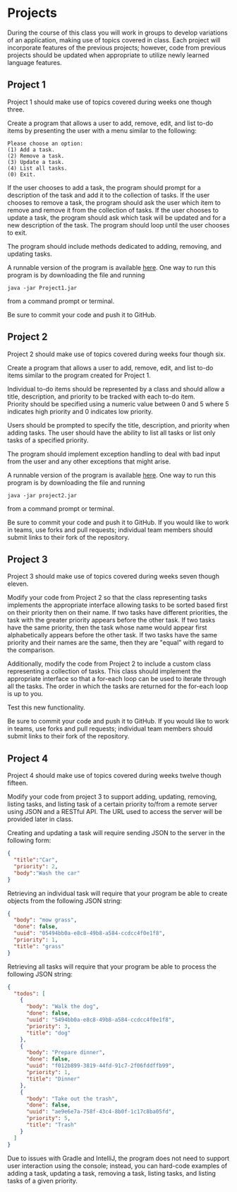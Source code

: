 # Projects
During the course of this class you will work in groups to develop variations
of an application, making use of topics covered in class. Each project will
incorporate features of the previous projects; however, code from previous
projects should be updated when appropriate to utilize newly learned language
features.

## Project 1
Project 1 should make use of topics covered during weeks one though three.

Create a program that allows a user to add, remove, edit, and list to-do items
by presenting the user with a menu similar to the following:

```
Please choose an option:
(1) Add a task.
(2) Remove a task.
(3) Update a task.
(4) List all tasks.
(0) Exit.
```

If the user chooses to add a task, the program should prompt for a description
of the task and add it to the collection of tasks. If the user chooses
to remove a task, the program should ask the user which item to remove and
remove it from the collection of tasks. If the user chooses to update a task,
the program should ask which task will be updated and for a new description of
the task.  The program should loop until the user chooses to exit.  

The program should include methods dedicated to adding, removing, and updating
tasks.

A runnable version of the program is available [here](files/project1.jar). One
way to run this program is by downloading the file and running

```
java -jar Project1.jar
```

from a command prompt or terminal.

Be sure to commit your code and push it to GitHub.


## Project 2
Project 2 should make use of topics covered during weeks four though six.

Create a program that allows a user to add, remove, edit, and list to-do items
similar to the program created for Project 1.  

Individual to-do items should be represented by a class and should allow
a title, description, and priority to be tracked with each to-do item.  
Priority should be specified using a numeric value between 0 and 5 where 5
indicates high priority and 0 indicates low priority.

Users should be prompted to specify the title, description, and priority when
adding tasks.  The user should have the ability to list all tasks or list
only tasks of a specified priority.  

The program should implement exception handling to deal with bad input from
the user and any other exceptions that might arise.  

A runnable version of the program is available [here](files/project2.jar). One
way to run this program is by downloading the file and running

```
java -jar project2.jar
```

from a command prompt or terminal.

Be sure to commit your code and push it to GitHub.  If you would like to
work in teams, use forks and pull requests; individual team members should
submit links to their fork of the repository.

## Project 3
Project 3 should make use of topics covered during weeks seven though eleven.

Modify your code from Project 2 so that the class representing tasks implements
the appropriate interface allowing tasks to be sorted based first on
their priority then on their name.  If two tasks have different priorities,
the task with the greater priority appears before the other task.  If two
tasks have the same priority, then the task whose name would appear first
alphabetically appears before the other task.  If two tasks have the same
priority and their names are the same, then they are "equal" with regard to
the comparison.

Additionally, modify the code from Project 2 to include a custom class
representing a collection of tasks.  This class should implement the
appropriate interface so that a for-each loop can be used to iterate through
all the tasks.  The order in which the tasks are returned for the for-each loop
is up to you.

Test this new functionality.

Be sure to commit your code and push it to GitHub.  If you would like to
work in teams, use forks and pull requests; individual team members should
submit links to their fork of the repository.

## Project 4
Project 4 should make use of topics covered during weeks twelve though fifteen.

Modify your code from project 3 to support adding, updating, removing, listing 
tasks, and listing task of a certain priority to/from a remote server using 
JSON and a RESTful API.  The URL used to access the server will be provided 
later in class.  

Creating and updating a task will require sending JSON to the server in the
following form:

```json
{
  "title":"Car",
  "priority": 2,
  "body":"Wash the car"
}
```

Retrieving an individual task will require that your program be able to create
objects from the following JSON string:

```json
{
  "body": "mow grass",
  "done": false,
  "uuid": "05494bb0a-e8c8-49b8-a584-ccdcc4f0e1f8",
  "priority": 1,
  "title": "grass"
}
```

Retrieving all tasks will require that your program be able to process the
following JSON string:

```json
{
  "todos": [
    {
      "body": "Walk the dog",
      "done": false,
      "uuid": "5494bb0a-e8c8-49b8-a584-ccdcc4f0e1f8",
      "priority": 3,
      "title": "dog"
    },
    {
      "body": "Prepare dinner",
      "done": false,
      "uuid": "f012b899-3819-44fd-91c7-2f06fddffb99",
      "priority": 1,
      "title": "Dinner"
    },
    {
      "body": "Take out the trash",
      "done": false,
      "uuid": "ae9e6e7a-758f-43c4-8b0f-1c17c8ba05fd",
      "priority": 5,
      "title": "Trash"
    }
  ]
}
```
Due to issues with Gradle and IntelliJ, the program does not need to support 
user interaction using the console; instead, you can hard-code examples of 
adding a task, updating a task, removing a task, listing tasks, and listing 
tasks of a given priority.